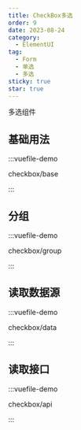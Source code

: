 ```yaml
---
title: CheckBox多选
order: 9
date: 2023-08-24
category:
  - ElementUI
tag:
  - Form
  - 单选
  - 多选
sticky: true
star: true
---
```


多选组件

<!-- more -->

## 基础用法

:::vuefile-demo

checkbox/base

:::


## 分组

:::vuefile-demo

checkbox/group

:::

## 读取数据源

:::vuefile-demo

checkbox/data

:::

## 读取接口

:::vuefile-demo

checkbox/api

:::